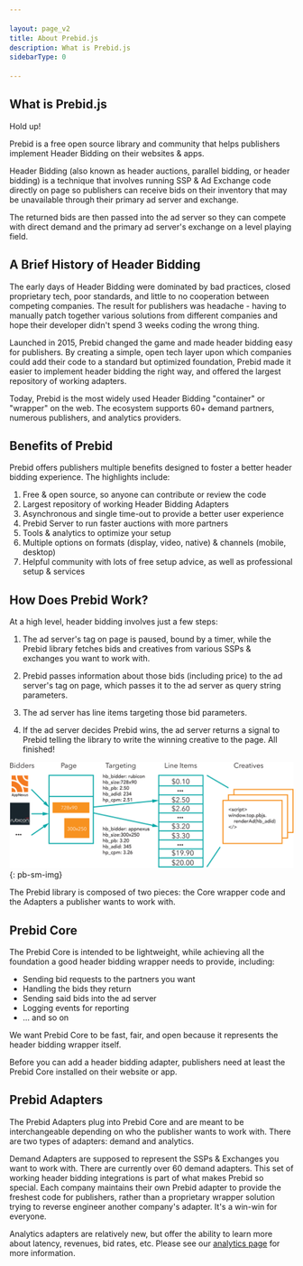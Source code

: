 ```yaml
---

layout: page_v2
title: About Prebid.js
description: What is Prebid.js
sidebarType: 0

---
```


## What is Prebid.js

Hold up!

Prebid is a free open source library and community that helps publishers implement Header Bidding on their websites & apps.

Header Bidding (also known as header auctions, parallel bidding, or header bidding) is a technique that involves running SSP & Ad Exchange code directly on page so publishers can receive bids on their inventory that may be unavailable through their primary ad server and exchange.

The returned bids are then passed into the ad server so they can compete with direct demand and the primary ad server's exchange on a level playing field.

## A Brief History of Header Bidding

The early days of Header Bidding were dominated by bad practices, closed proprietary tech, poor standards, and little to no cooperation between competing companies. The result for publishers was headache - having to manually patch together various solutions from different companies and hope their developer didn't spend 3 weeks coding the wrong thing.

Launched in 2015, Prebid changed the game and made header bidding easy for publishers. By creating a simple, open tech layer upon which companies could add their code to a standard but optimized foundation, Prebid made it easier to implement header bidding the right way, and offered the largest repository of working adapters.

Today, Prebid is the most widely used Header Bidding "container" or "wrapper" on the web. The ecosystem supports 60+ demand partners, numerous publishers, and analytics providers. 

## Benefits of Prebid

Prebid offers publishers multiple benefits designed to foster a better header bidding experience. The highlights include:

1. Free & open source, so anyone can contribute or review the code
2. Largest repository of working Header Bidding Adapters
3. Asynchronous and single time-out to provide a better user experience
4. Prebid Server to run faster auctions with more partners
5. Tools & analytics to optimize your setup
6. Multiple options on formats (display, video, native) & channels (mobile, desktop)
7. Helpful community with lots of free setup advice, as well as professional setup & services

## How Does Prebid Work?

At a high level, header bidding involves just a few steps:

1. The ad server's tag on page is paused, bound by a timer, while the Prebid library fetches bids and creatives from various SSPs & exchanges you want to work with.

2. Prebid passes information about those bids (including price) to the ad server's tag on page, which passes it to the ad server as query string parameters.

3. The ad server has line items targeting those bid parameters.

4. If the ad server decides Prebid wins, the ad server returns a signal to Prebid telling the library to write the winning creative to the page. All finished!

![Ad Ops Diagram](/assets/images/adops-intro.png){: pb-sm-img}

The Prebid library is composed of two pieces: the Core wrapper code and the Adapters a publisher wants to work with.

## Prebid Core

The Prebid Core is intended to be lightweight, while achieving all the foundation a good header bidding wrapper needs to provide, including:

+ Sending bid requests to the partners you want
+ Handling the bids they return
+ Sending said bids into the ad server
+ Logging events for reporting
+ ... and so on

We want Prebid Core to be fast, fair, and open because it represents the header bidding wrapper itself.

Before you can add a header bidding adapter, publishers need at least the Prebid Core installed on their website or app.

## Prebid Adapters

The Prebid Adapters plug into Prebid Core and are meant to be interchangeable depending on who the publisher wants to work with. There are two types of adapters: demand and analytics.

Demand Adapters are supposed to represent the SSPs & Exchanges you want to work with. There are currently over 60 demand adapters. This set of working header bidding integrations is part of what makes Prebid so special. Each company maintains their own Prebid adapter to provide the freshest code for publishers, rather than a proprietary wrapper solution trying to reverse engineer another company's adapter. It's a win-win for everyone.

Analytics adapters are relatively new, but offer the ability to learn more about latency, revenues, bid rates, etc. Please see our [analytics page]({{site.github.url}}/dev-docs/integrate-with-the-prebid-analytics-api.html) for more information.


	
	


